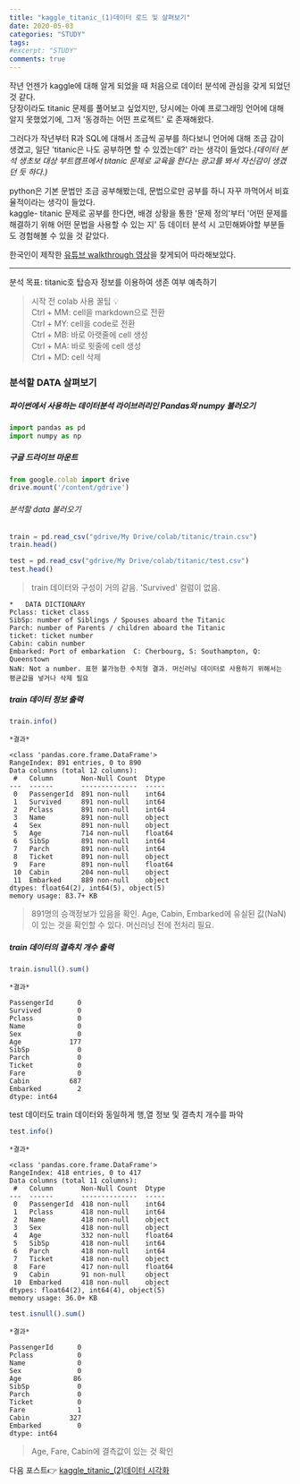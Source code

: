 ```yaml
---
title: "kaggle_titanic_(1)데이터 로드 및 살펴보기"
date: 2020-05-03
categories: "STUDY"
tags: 
#excerpt: "STUDY"
comments: true
---
```


작년 언젠가 kaggle에 대해 알게 되었을 때 처음으로 데이터 분석에 관심을 갖게 되었던 것 같다.  
당장이라도 titanic 문제를 풀어보고 싶었지만, 당시에는 아예 프로그래밍 언어에 대해 알지 못했었기에, 그저 '동경하는 어떤 프로젝트' 로 존재해왔다.  
  
그러다가 작년부터 R과 SQL에 대해서 조금씩 공부를 하다보니 언어에 대해 조금 감이 생겼고, 일단 'titanic은 나도 공부하면 할 수 있겠는데?' 라는 생각이 들었다._(데이터 분석 생초보 대상 부트캠프에서 titanic 문제로 교육을 한다는 광고를 봐서 자신감이 생겼던 듯 하다.)_    

python은 기본 문법만 조금 공부해봤는데, 문법으로만 공부를 하니 자꾸 까먹어서 비효율적이라는 생각이 들었다.  
kaggle- titanic 문제로 공부를 한다면, 배경 상황을 통한 '문제 정의'부터 '어떤 문제를 해결하기 위해 어떤 문법을 사용할 수 있는 지' 등 데이터 분석 시 고민해봐야할 부분들도 경험해볼 수 있을 것 같았다.  

한국인이 제작한 [유튜브 walkthrough 영상](https://www.youtube.com/watch?v=aqp_9HV58Ls)을 찾게되어 따라해보았다.  

--------------------------------------------------------------------------------------------------------------------  
  
분석 목표: titanic호 탑승자 정보를 이용하여 생존 여부 예측하기  
  

>시작 전 colab 사용 꿀팁 :bulb:  
Ctrl + MM: cell을 markdown으로 전환  
Ctrl + MY: cell을 code로 전환  
Ctrl + MB: 바로 아랫줄에 cell 생성  
Ctrl + MA: 바로 윗줄에 cell 생성  
Ctrl + MD: cell 삭제
  
### 분석할 DATA 살펴보기   
##### 파이썬에서 사용하는 데이터분석 라이브러리인 Pandas와 numpy 불러오기
```javascript
import pandas as pd
import numpy as np
```
##### 구글 드라이브 마운트
```javascript
from google.colab import drive
drive.mount('/content/gdrive')
```
###### 분석할 data 불러오기
```javascript
train = pd.read_csv("gdrive/My Drive/colab/titanic/train.csv")
train.head()
```
```javascript
test = pd.read_csv("gdrive/My Drive/colab/titanic/test.csv")
test.head()
```
>train 데이터와 구성이 거의 같음. 'Survived' 컬럼이 없음. 


```
*   DATA DICTIONARY  
Pclass: ticket class  
SibSp: number of Siblings / Spouses aboard the Titanic  
Parch: number of Parents / children aboard the Titanic  
ticket: ticket number  
Cabin: cabin number  
Embarked: Port of embarkation  C: Cherbourg, S: Southampton, Q: Queenstown  
NaN: Not a number. 표현 불가능한 수치형 결과. 머신러닝 데이터로 사용하기 위해서는 평균값을 넣거나 삭제 필요
```
##### train 데이터 정보 출력
```javascript
train.info()
```
`*결과*`
```
<class 'pandas.core.frame.DataFrame'>
RangeIndex: 891 entries, 0 to 890
Data columns (total 12 columns):
 #   Column       Non-Null Count  Dtype  
---  ------       --------------  -----  
 0   PassengerId  891 non-null    int64  
 1   Survived     891 non-null    int64  
 2   Pclass       891 non-null    int64  
 3   Name         891 non-null    object 
 4   Sex          891 non-null    object 
 5   Age          714 non-null    float64
 6   SibSp        891 non-null    int64  
 7   Parch        891 non-null    int64  
 8   Ticket       891 non-null    object 
 9   Fare         891 non-null    float64
 10  Cabin        204 non-null    object 
 11  Embarked     889 non-null    object 
dtypes: float64(2), int64(5), object(5)
memory usage: 83.7+ KB
```
>891명의 승객정보가 있음을 확인.
Age, Cabin, Embarked에 유실된 값(NaN)이 있는 것을 확인할 수 있다. 머신러닝 전에 전처리 필요.

##### train 데이터의 결측치 개수 출력
```javascript
train.isnull().sum()
```
`*결과*`
```
PassengerId      0
Survived         0
Pclass           0
Name             0
Sex              0
Age            177
SibSp            0
Parch            0
Ticket           0
Fare             0
Cabin          687
Embarked         2
dtype: int64
```

test 데이터도 train 데이터와 동일하게 행,열 정보 및 결측치 개수를 파악

```javascript
test.info()
```
`*결과*`
```
<class 'pandas.core.frame.DataFrame'>
RangeIndex: 418 entries, 0 to 417
Data columns (total 11 columns):
 #   Column       Non-Null Count  Dtype  
---  ------       --------------  -----  
 0   PassengerId  418 non-null    int64  
 1   Pclass       418 non-null    int64  
 2   Name         418 non-null    object 
 3   Sex          418 non-null    object 
 4   Age          332 non-null    float64
 5   SibSp        418 non-null    int64  
 6   Parch        418 non-null    int64  
 7   Ticket       418 non-null    object 
 8   Fare         417 non-null    float64
 9   Cabin        91 non-null     object 
 10  Embarked     418 non-null    object 
dtypes: float64(2), int64(4), object(5)
memory usage: 36.0+ KB
```

```javascript
test.isnull().sum()
```
`*결과*`
```
PassengerId      0
Pclass           0
Name             0
Sex              0
Age             86
SibSp            0
Parch            0
Ticket           0
Fare             1
Cabin          327
Embarked         0
dtype: int64
```
>Age, Fare, Cabin에 결측값이 있는 것 확인  

다음 포스트:point_right: [kaggle_titanic_(2)데이터 시각화](https://masunii.github.io/study/kaggle-titanic(2)/)
